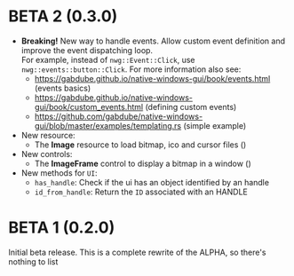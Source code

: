 # BETA 2 (0.3.0)

* **Breaking!** New way to handle events. Allow custom event definition and improve the event dispatching loop.  
For example, instead of `nwg::Event::Click`, use `nwg::events::button::Click`. 
For more information also see: 
  * https://gabdube.github.io/native-windows-gui/book/events.html (events basics)
  * https://gabdube.github.io/native-windows-gui/book/custom_events.html (defining custom events)
  * https://github.com/gabdube/native-windows-gui/blob/master/examples/templating.rs (simple example)
* New resource:
  * The **Image** resource to load bitmap, ico and cursor files ()
* New controls:
  * The **ImageFrame** control to display a bitmap in a window ()
* New methods for `UI`:
  * `has_handle`: Check if the ui has an object identified by an handle
  * `id_from_handle`: Return the `ID` associated with an HANDLE

# BETA 1 (0.2.0)

Initial beta release. This is a complete rewrite of the ALPHA, so there's nothing to list